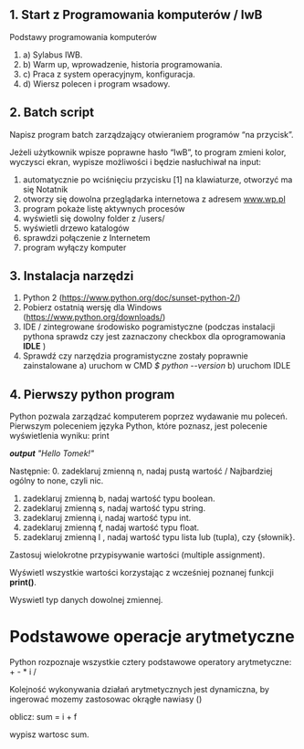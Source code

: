 ## 1. Start z Programowania komputerów / IwB

Podstawy programowania komputerów

 1. a) Sylabus IWB.
 1. b) Warm up, wprowadzenie, historia programowania.
 1. c) Praca z system operacyjnym, konfiguracja. 
 1. d) Wiersz polecen i program wsadowy.  

## 2. Batch script

Napisz program batch zarządzający otwieraniem programów “na przycisk”. 

Jeżeli użytkownik wpisze poprawne hasło “IwB”, to program zmieni kolor, wyczysci ekran, wypisze możliwości i będzie nasłuchiwał na input: 
1. automatycznie po wciśnięciu przycisku [1] na klawiaturze, otworzyć ma się Notatnik
2. otworzy się dowolna przeglądarka internetowa z adresem www.wp.pl
3. program pokaże listę aktywnych procesów
4. wyświetli się dowolny folder z /users/ 
5. wyświetli drzewo katalogów
6. sprawdzi połączenie z Internetem
0. program wyłączy komputer

## 3. Instalacja narzędzi
1. Python 2 (https://www.python.org/doc/sunset-python-2/)
2. Pobierz ostatnią wersję dla Windows (https://www.python.org/downloads/)
3. IDE / zintegrowane środowisko pogramistyczne 
  (podczas instalacji pythona sprawdz czy jest zaznaczony checkbox dla oprogramowania **IDLE** )
4. Sprawdź czy narzędzia programistyczne zostały poprawnie zainstalowane
  a) uruchom w CMD *$ python --version*
  b) uruchom IDLE

## 4. Pierwszy python program
Python pozwala zarządzać komputerem poprzez wydawanie mu poleceń. 
Pierwszym poleceniem języka Python, które poznasz, jest polecenie wyświetlenia wyniku: print

***output** "Hello Tomek!"*

Następnie:
0. zadeklaruj zmienną n, nadaj pustą wartość / Najbardziej ogólny to none, czyli nic.
1. zadeklaruj zmienną b, nadaj wartość typu boolean.
2. zadeklaruj zmienną s, nadaj wartość typu string.
3. zadeklaruj zmienną i, nadaj wartość typu int.
4. zadeklaruj zmienną f, nadaj wartość typu float.
5. zadeklaruj zmienną l , nadaj wartość typu lista lub (tupla), czy {słownik}.

Zastosuj wielokrotne przypisywanie wartości (multiple assignment). 

Wyświetl wszystkie wartości korzystając z wcześniej poznanej funkcji **print()**.

Wyswietl typ danych dowolnej zmiennej.
# Podstawowe operacje arytmetyczne
Python rozpoznaje wszystkie cztery podstawowe operatory arytmetyczne: + - * i /

Kolejność wykonywania działań arytmetycznych jest dynamiczna, by ingerować mozemy zastosowac okrągłe nawiasy ()

oblicz: sum = i + f

wypisz wartosc sum.
